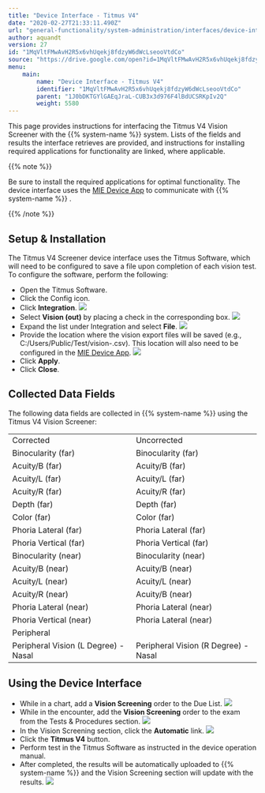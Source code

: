 ```yaml
---
title: "Device Interface - Titmus V4"
date: "2020-02-27T21:33:11.490Z"
url: "general-functionality/system-administration/interfaces/device-interface-titmus-v4.html"
author: aquandt
version: 27
id: "1MqVltFMwAvH2R5x6vhUqekj8fdzyW6dWcLseooVtdCo"
source: "https://drive.google.com/open?id=1MqVltFMwAvH2R5x6vhUqekj8fdzyW6dWcLseooVtdCo"
menu:
    main:
        name: "Device Interface - Titmus V4"
        identifier: "1MqVltFMwAvH2R5x6vhUqekj8fdzyW6dWcLseooVtdCo"
        parent: "1J0bDKTGYlGAEqJraL-CUB3x3d976F4lBdUCSRKpIv2Q"
        weight: 5580
---
```

This page provides instructions for interfacing the Titmus V4 Vision Screener with the {{% system-name %}} system. Lists of the fields and results the interface retrieves are provided, and instructions for installing required applications for functionality are linked, where applicable. 

{{% note %}}

Be sure to install the required applications for optimal functionality. The device interface uses the [MIE Device App](installing-mie-device-app.html) to communicate with {{% system-name %}} .

{{% /note %}}


## Setup & Installation

The Titmus V4 Screener device interface uses the Titmus Software, which will need to be configured to save a file upon completion of each vision test. To configure the software, perform the following:

* Open the Titmus Software.   
* Click the Config icon.   
* Click <strong>Integration</strong>.  ![](device-interface-titmus-v4.images/image1.png)   
* Select <strong>Vision (out)</strong> by placing a check in the corresponding box.  ![](device-interface-titmus-v4.images/image2.png)   
* Expand the list under Integration and select <strong>File</strong>.  ![](device-interface-titmus-v4.images/image3.png)   
* Provide the location where the vision export files will be saved (e.g., C:/Users/Public/Test/vision-.csv). This location will also need to be configured in the [MIE Device App](installing-mie-device-app.html).  ![](device-interface-titmus-v4.images/image4.png)   
* Click <strong>Apply</strong>.   
* Click <strong>Close</strong>.

## Collected Data Fields

The following data fields are collected in {{% system-name %}} using the Titmus V4 Vision Screener:

<table>
  <tr>
    <td>Corrected</td>
    <td>Uncorrected</td>
  </tr>
  <tr>
    <td>Binocularity (far)</td>
    <td>Binocularity (far)</td>
  </tr>
  <tr>
    <td>Acuity/B (far)</td>
    <td>Acuity/B (far)</td>
  </tr>
  <tr>
    <td>Acuity/L (far)</td>
    <td>Acuity/L (far)</td>
  </tr>
  <tr>
    <td>Acuity/R (far)</td>
    <td>Acuity/R (far)</td>
  </tr>
  <tr>
    <td>Depth (far)</td>
    <td>Depth (far)</td>
  </tr>
  <tr>
    <td>Color (far)</td>
    <td>Color (far)</td>
  </tr>
  <tr>
    <td>Phoria Lateral (far)</td>
    <td>Phoria Lateral (far)</td>
  </tr>
  <tr>
    <td>Phoria Vertical (far)</td>
    <td>Phoria Vertical (far)</td>
  </tr>
  <tr>
    <td>Binocularity (near)</td>
    <td>Binocularity (near)</td>
  </tr>
  <tr>
    <td>Acuity/B (near)</td>
    <td>Acuity/B (near)</td>
  </tr>
  <tr>
    <td>Acuity/L (near)</td>
    <td>Acuity/L (near)</td>
  </tr>
  <tr>
    <td>Acuity/R (near)</td>
    <td>Acuity/B (near)</td>
  </tr>
  <tr>
    <td>Phoria Lateral (near)</td>
    <td>Phoria Lateral (near)</td>
  </tr>
  <tr>
    <td>Phoria Vertical (near)</td>
    <td>Phoria Lateral (near)</td>
  </tr>
  <tr>
    <td colspan="2">Peripheral</td>
  </tr>
  <tr>
    <td>Peripheral Vision (L Degree) - Nasal</td>
    <td>Peripheral Vision (R Degree) - Nasal</td>
  </tr>
</table>

## Using the Device Interface

* While in a chart, add a <strong>Vision Screening</strong> order to the Due List.  ![](device-interface-titmus-v4.images/image5.png)   
* While in the encounter, add the <strong>Vision Screening</strong> order to the exam from the Tests & Procedures section.  ![](device-interface-titmus-v4.images/image6.png)   
* In the Vision Screening section, click the <strong>Automatic</strong> link.  ![](device-interface-titmus-v4.images/image7.png)   
* Click the <strong>Titmus V4</strong> button.   
* Perform test in the Titmus Software as instructed in the device operation manual.   
* After completed, the results will be automatically uploaded to {{% system-name %}} and the Vision Screening section will update with the results.  ![](device-interface-titmus-v4.images/image8.png)
